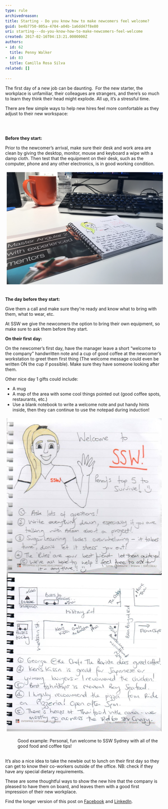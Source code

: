 ```yaml
---
type: rule
archivedreason: 
title: Starting - Do you know how to make newcomers feel welcome?
guid: be4b7750-805a-4704-a04b-1a6dd47f8e80
uri: starting---do-you-know-how-to-make-newcomers-feel-welcome
created: 2017-02-16T04:13:21.0000000Z
authors:
- id: 62
  title: Penny Walker
- id: 83
  title: Camilla Rosa Silva
related: []

---
```



<p>​​​​The first day of a new job can be daunting.  For the new starter, the workplace is unfamiliar, their colleagues are strangers, and there’s so much to learn they think their head might explode. All up, it’s a stressful time.<br></p><p>There are few simple ways to help new hires feel more comfortable as they adjust to their new workspace: ​</p>
<br><excerpt class='endintro'></excerpt><br>
<p><strong> Before they start:</strong><br></p><p>Prior to the newcomer’s arrival, make sure their desk and work area are clean by giving the desktop, monitor, mouse and keyboard a wipe with a damp cloth. Then test that the equipment on their desk, such as the computer, phone and any other electronics, is in good working condition.<br></p><p><img src="Welcome-Shot.jpg" alt="Welcome-Shot.jpg" style="margin:5px;width:808px;" />​<br></p><p>​​<strong>The day before they start:</strong></p><p>Give them a call and make sure they're ready and know what to bring with them, what to wear, etc. <br></p><p>At SSW we give the newcomers the option to bring their own equipment, so make sure to ask them before they start.<br></p><p><strong>On their first day:</strong></p><p>On the newcomer’s first day, have the manager leave a short “welcome to the company” handwritten note and a cup of good coffee at the newcomer’s workstation to greet them first thing (The welcome message could even be written ON the cup if possible). Make sure they have someone looking after them.<br></p><p>Other nice day 1 gifts could include: <br></p><ul><li>A mug<br></li><li>A map of the area with some cool things pointed out (good coffee spots, restaurants, etc.)<br></li><li>Use a blank notebook to write a welcome note and put handy hints inside, then they can continue to use the notepad during induction!<br></li></ul><div><dl class="ssw15-rteElement-ImageArea"><img src="Penny Welcome Pic.jpg" alt="Penny Welcome Pic.jpg" style="margin:5px;width:500px;height:1007px;" /></dl><dd class="ssw15-rteElement-FigureGood">Good example: Personal, fun welcome to SSW Sydney with all of the good food and coffee tips​!<br><br></dd></div><p>It’s also a nice idea to take the newbie out to lunch on their first day so they can get to know their co-workers outside of the office. NB: check if they have any special dietary requirements.</p><p>These are some thoughtful ways to show the new hire that the company is pleased to have them on board, and leaves them with a good first impression of their new workplace. <br></p><p></p><div class="ms-rtestate-read ms-rte-wpbox"><div class="ms-rtestate-notify  ms-rtestate-read f8e7bde6-6b33-460d-ae76-8feeb1ead37b" id="div_f8e7bde6-6b33-460d-ae76-8feeb1ead37b" unselectable="on"></div><div id="vid_f8e7bde6-6b33-460d-ae76-8feeb1ead37b" unselectable="on" style="display:none;"></div></div><p>Find the longer version of this post on <a href="https://www.facebook.com/SSW.page/photos/pb.120920301257947.-2207520000.1569264924./3020784747938140/?type=1&theater">Facebook</a> and <a href="https://www.linkedin.com/posts/ssw_the-1st-day-of-a-new-job-can-be-daunting-activity-6581822083670642688-DFTl">LinkedIn​</a>.<br></p>


